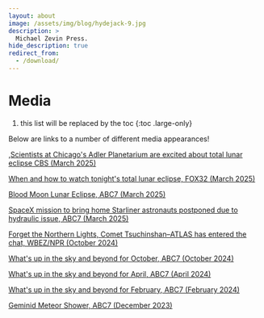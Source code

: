 ```yaml
---
layout: about
image: /assets/img/blog/hydejack-9.jpg
description: >
  Michael Zevin Press.
hide_description: true
redirect_from:
  - /download/
---
```


# Media

1. this list will be replaced by the toc
{:toc .large-only}

Below are links to a number of different media appearances!
<br>

<a href="https://www.cbsnews.com/chicago/news/scientists-chicago-adler-planetarium-total-lunar-eclipse/" target="_blank">,Scientists at Chicago's Adler Planetarium are excited about total lunar eclipse CBS (March 2025)</a><br>

<a href="https://www.fox32chicago.com/video/1607768" target="_blank">When and how to watch tonight's total lunar eclipse, FOX32 (March 2025)</a><br>

<a href="https://abc7chicago.com/videoClip/16016663/" target="_blank">Blood Moon Lunar Eclipse, ABC7 (March 2025)</a><br>

<a href="https://abc7chicago.com/post/spacex-mission-set-launch-wednesday-will-bring-home-starliner-astronauts/16007865/" target="_blank">SpaceX mission to bring home Starliner astronauts postponed due to hydraulic issue, ABC7 (March 2025)</a><br>

<a href="https://www.wbez.org/reset-with-sasha-ann-simons/2024/10/17/comet-tsuchinshan-atlas-has-entered-the-chat" target="_blank">Forget the Northern Lights, Comet Tsuchinshan–ATLAS has entered the chat, WBEZ/NPR (October 2024)</a><br>

<a href="https://abc7chicago.com/post/whats-sky-beyond-october/15408063/" target="_blank">What's up in the sky and beyond for October, ABC7 (October 2024)</a><br>

<a href="https://abc7chicago.com/science/whats-up-in-the-sky-and-beyond-for-april/14548891/" target="_blank">What's up in the sky and beyond for April, ABC7 (April 2024)</a><br>

<a href="https://abc7chicago.com/science/whats-up-in-the-sky-and-beyond-for-february/14428024/" target="_blank">What's up in the sky and beyond for February, ABC7 (February 2024)</a><br>

<a href="https://abc7chicago.com/14176583/?fbclid=IwAR0GF3Esv2yhCWno5Sqk5Zjlb0hDDY6Ybj2pK1YURmAUbnca5YPauVWcOco#lq44d0f84c4uf7nsgwq" target="_blank">Geminid Meteor Shower, ABC7 (December 2023)</a><br>
